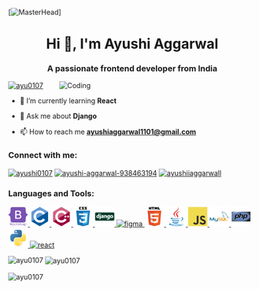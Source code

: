 [![MasterHead](https://wollen.org/blog/wp-content/uploads/2021/04/hello_world_title3.gif)]
<h1 align="center">Hi 👋, I'm Ayushi Aggarwal</h1>
<h3 align="center">A passionate frontend developer from India</h3>
<img align="right" alt="Coding" width="400" src="https://wollen.org/blog/wp-content/uploads/2021/04/hello_world_title3.gif"> 

<p align="left"> <a href="https://github.com/ryo-ma/github-profile-trophy"><img src="https://github-profile-trophy.vercel.app/?username=ayu0107" alt="ayu0107" /></a> </p>

- 🌱 I’m currently learning **React**

- 💬 Ask me about **Django**

- 📫 How to reach me **ayushiaggarwal1101@gmail.com**

<h3 align="left">Connect with me:</h3>
<p align="left">
<a href="https://twitter.com/ayushi0107" target="blank"><img align="center" src="https://raw.githubusercontent.com/rahuldkjain/github-profile-readme-generator/master/src/images/icons/Social/twitter.svg" alt="ayushi0107" height="30" width="40" /></a>
<a href="https://linkedin.com/in/ayushi-aggarwal-938463194" target="blank"><img align="center" src="https://raw.githubusercontent.com/rahuldkjain/github-profile-readme-generator/master/src/images/icons/Social/linked-in-alt.svg" alt="ayushi-aggarwal-938463194" height="30" width="40" /></a>
<a href="https://instagram.com/ayushiiaggarwall" target="blank"><img align="center" src="https://raw.githubusercontent.com/rahuldkjain/github-profile-readme-generator/master/src/images/icons/Social/instagram.svg" alt="ayushiiaggarwall" height="30" width="40" /></a>
</p>

<h3 align="left">Languages and Tools:</h3>
<p align="left"> <a href="https://getbootstrap.com" target="_blank" rel="noreferrer"> <img src="https://raw.githubusercontent.com/devicons/devicon/master/icons/bootstrap/bootstrap-plain-wordmark.svg" alt="bootstrap" width="40" height="40"/> </a> <a href="https://www.cprogramming.com/" target="_blank" rel="noreferrer"> <img src="https://raw.githubusercontent.com/devicons/devicon/master/icons/c/c-original.svg" alt="c" width="40" height="40"/> </a> <a href="https://www.w3schools.com/cpp/" target="_blank" rel="noreferrer"> <img src="https://raw.githubusercontent.com/devicons/devicon/master/icons/cplusplus/cplusplus-original.svg" alt="cplusplus" width="40" height="40"/> </a> <a href="https://www.w3schools.com/css/" target="_blank" rel="noreferrer"> <img src="https://raw.githubusercontent.com/devicons/devicon/master/icons/css3/css3-original-wordmark.svg" alt="css3" width="40" height="40"/> </a> <a href="https://www.djangoproject.com/" target="_blank" rel="noreferrer"> <img src="https://raw.githubusercontent.com/devicons/devicon/master/icons/django/django-original.svg" alt="django" width="40" height="40"/> </a> <a href="https://www.figma.com/" target="_blank" rel="noreferrer"> <img src="https://www.vectorlogo.zone/logos/figma/figma-icon.svg" alt="figma" width="40" height="40"/> </a> <a href="https://www.w3.org/html/" target="_blank" rel="noreferrer"> <img src="https://raw.githubusercontent.com/devicons/devicon/master/icons/html5/html5-original-wordmark.svg" alt="html5" width="40" height="40"/> </a> <a href="https://www.java.com" target="_blank" rel="noreferrer"> <img src="https://raw.githubusercontent.com/devicons/devicon/master/icons/java/java-original.svg" alt="java" width="40" height="40"/> </a> <a href="https://developer.mozilla.org/en-US/docs/Web/JavaScript" target="_blank" rel="noreferrer"> <img src="https://raw.githubusercontent.com/devicons/devicon/master/icons/javascript/javascript-original.svg" alt="javascript" width="40" height="40"/> </a> <a href="https://www.mysql.com/" target="_blank" rel="noreferrer"> <img src="https://raw.githubusercontent.com/devicons/devicon/master/icons/mysql/mysql-original-wordmark.svg" alt="mysql" width="40" height="40"/> </a> <a href="https://www.php.net" target="_blank" rel="noreferrer"> <img src="https://raw.githubusercontent.com/devicons/devicon/master/icons/php/php-original.svg" alt="php" width="40" height="40"/> </a> <a href="https://www.python.org" target="_blank" rel="noreferrer"> <img src="https://raw.githubusercontent.com/devicons/devicon/master/icons/python/python-original.svg" alt="python" width="40" height="40"/> </a> <a href="https://reactjs.org/" target="_blank" rel="noreferrer"> <img src="https://cdn.dribbble.com/users/17707/screenshots/2413754/rrr.gif" alt="react" width="40" height="40"/> </a> </p>

<p><img align="left" src="https://github-readme-stats.vercel.app/api/top-langs?username=ayu0107&show_icons=true&locale=en&layout=compact" alt="ayu0107" /></p>

<p>&nbsp;<img align="center" src="https://github-readme-stats.vercel.app/api?username=ayu0107&show_icons=true&locale=en" alt="ayu0107" /></p>

<p><img align="center" src="https://github-readme-streak-stats.herokuapp.com/?user=ayu0107&" alt="ayu0107" /></p>
